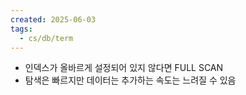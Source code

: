```yaml
---
created: 2025-06-03
tags:
  - cs/db/term
---
```

- 인덱스가 올바르게 설정되어 있지 않다면 FULL SCAN
- 탐색은 빠르지만 데이터는 추가하는 속도는 느려질 수 있음